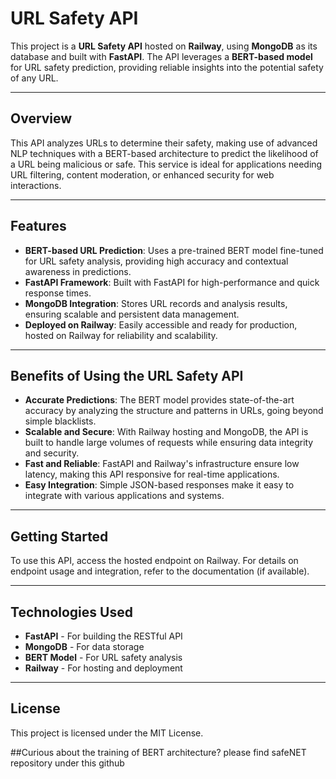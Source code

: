 # URL Safety API

This project is a **URL Safety API** hosted on **Railway**, using **MongoDB** as its database and built with **FastAPI**. The API leverages a **BERT-based model** for URL safety prediction, providing reliable insights into the potential safety of any URL.

---

## Overview

This API analyzes URLs to determine their safety, making use of advanced NLP techniques with a BERT-based architecture to predict the likelihood of a URL being malicious or safe. This service is ideal for applications needing URL filtering, content moderation, or enhanced security for web interactions.

---

## Features

- **BERT-based URL Prediction**: Uses a pre-trained BERT model fine-tuned for URL safety analysis, providing high accuracy and contextual awareness in predictions.
- **FastAPI Framework**: Built with FastAPI for high-performance and quick response times.
- **MongoDB Integration**: Stores URL records and analysis results, ensuring scalable and persistent data management.
- **Deployed on Railway**: Easily accessible and ready for production, hosted on Railway for reliability and scalability.

---

## Benefits of Using the URL Safety API

- **Accurate Predictions**: The BERT model provides state-of-the-art accuracy by analyzing the structure and patterns in URLs, going beyond simple blacklists.
- **Scalable and Secure**: With Railway hosting and MongoDB, the API is built to handle large volumes of requests while ensuring data integrity and security.
- **Fast and Reliable**: FastAPI and Railway's infrastructure ensure low latency, making this API responsive for real-time applications.
- **Easy Integration**: Simple JSON-based responses make it easy to integrate with various applications and systems.

---

## Getting Started

To use this API, access the hosted endpoint on Railway. For details on endpoint usage and integration, refer to the documentation (if available).

---

## Technologies Used

- **FastAPI** - For building the RESTful API
- **MongoDB** - For data storage
- **BERT Model** - For URL safety analysis
- **Railway** - For hosting and deployment

---

## License

This project is licensed under the MIT License.

##Curious about the training of BERT architecture? please find safeNET repository under this github

